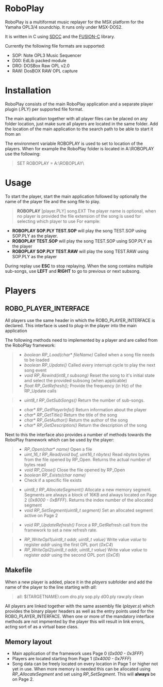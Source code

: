 # RoboPlay
RoboPlay is a multiformat music replayer for the MSX platform for the Yamaha OPL3/4 soundchip. It runs only under MSX-DOS2.

It is written in C using [SDCC](http://sdcc.sourceforge.net/) and the [FUSION-C](https://www.msx.org/news/development/en/fusion-c-is-available) library.

Currently the following file formats are supported:
- SOP: Note OPL3 Music Sequencer 
- D00: EdLib packed module
- DRO: DOSBox Raw OPL v2.0
- RAW: DosBOX RAW OPL capture

# Installation
RoboPlay consists of the main RoboPlay application and a separate player plugin (.PLY) per supported file format.

The main application together with all player files can be placed on any folder location, just make sure all players are located in the same folder. Add the location of the main application to the search path to be able to start it from an

The environment variable ROBOPLAY is used to set to location of the players. When for example the RoboPlay folder is located in A:\ROBOPLAY use the following:
> SET ROBOPLAY = A:\ROBOPLAY\

# Usage
To start the player, start the main application followed by optionally the name of the player file and the song file to play.

> **ROBOPLAY** [player.PLY] song.EXT
The player name is optional, when no player is provided the file extension of the song is used for selecting which player to use
For eample:
- **ROBOPLAY SOP.PLY TEST.SOP** will play the song TEST.SOP using SOP.PLY as the player.
- **ROBOPLAY TEST.SOP** will play the song TEST.SOP using SOP.PLY as the player
- **ROBOPLAY SOP.PLY TEST.RAW** will play the song TEST.RAW using SOP.PLY as the player

During replay use **ESC** to stop replaying. When the song contains multiple sub-songs, use **LEFT** and **RIGHT** to go to previous or next subsong.

# Players

## ROBO_PLAYER_INTERFACE
All players use the same header in which the ROBO_PLAYER_INTERFACE is declared. This interface is used to plug-in the player into the main application

The following methods need to implemented by a player and are called from the RoboPlay framework:
>* *boolean RP_Load(char** *fileName)*
>Called when a song file needs to be loaded
>* *boolean RP_Update()*
>Called every interrupt cycle to play the next song event
>* *void RP_Rewind(int8_t subsong)*
>Reset the song to it's initial state and select the provided subsong (when applicable)
>* *float RP_GetRefresh();*
>Provide the frequency (in Hz) of the RP_Update calls

>* *uint8_t RP_GetSubSongs()*
> Return the number of sub-songs. 

>* *char** *RP_GetPlayerInfo()*
> Return information about the player
>* *char** *RP_GetTitle()*
> Return the title of the song
>* *char** *RP_GetAuthor()*
> Return the author of the song
>* *char** *RP_GetDescription()*
> Return the description of the song

Next to this the interface also provides a number of methods towards the RoboPlay framework which can be used by the player:
>* *RP_Open(char** *name)*
>Open a file
>* *uint_16_t RP_Read(void* *buf, uint16_t nbytes)*
>Read *nbytes* bytes from the file opened by RP_Open. Returns the actual number of bytes read
>* *void RP_Close()*
>Close the file opened by RP_Open
>* *boolean RP_Exists(char* *name)*
>* Check if a specific file exists

>* *uint8_t RP_AllocateSegment()*
>Allocate a new memory segment. Segments are always a block of 16KB and always located on Page 2 (*0x8000 - 0xBFFF*). Returns the index number of the allocated segment
>* *void RP_SetSegment(uint8_t segment)*
>Set an allocated segment active on Page 2

>* *void RP_UpdateRefresh()*
>Force a RP_GetRefresh call from the framework to set a new refresh rate.

>* *RP_WriteOpl1(uint8_t addr, uint8_t value)*
>Write value *value* to register *addr* using the first OPL port (*0xC4*)
>* *RP_WriteOpl2(uint8_t addr, uint8_t value)*
>Write value *value* to register *addr* using the second OPL port (*0xC6*)

## Makefile
When a new player is added, place it in the *players* subfolder and add the name of the player to the line starting with *all*:
> all: $(TARGETNAME).com dro.ply sop.ply d00.ply raw.ply clean

All players are linked together with the same assembly file (*player.s*) which provides the binary player headers as well as the entry points used for the ROBO_PLAYER_INTERFACE. 
When one or more of the mandatory interface methods are not impmented by the player this will result in link errors, acting sort of as a virtual base class.

## Memory layout
* Main application of the framework uses Page 0 (*0x000 - 0x3FFF*)
* Players are located starting from Page 1 (*0x4000 - 0x7FFF*)
* Song data can be freely located on every location in Page 1 or higher not yet in use. When more memory is needed this can be allocated using *RP_AllocateSegment* and set using *RP_SetSegment*. This will **always** be on Page 2.